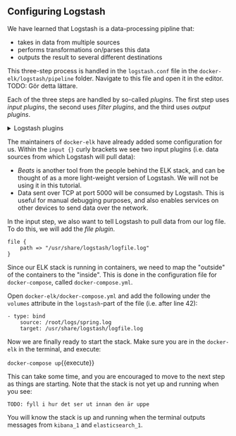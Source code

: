 <p></p>

## Configuring Logstash

We have learned that Logstash is a data-processing pipline that:
* takes in data from multiple sources
* performs transformations on/parses this data
* outputs the result to several different destinations

This three-step process is handled in the `logstash.conf` file in the `docker-elk/logstash/pipeline` folder. Navigate to this file and open it in the editor. TODO: Gör detta lättare.

Each of the three steps are handled by so-called *plugins*. The first step uses *input plugins*, the second uses *filter plugins*, and the third uses *output plugins*.

<details>
<summary>Logstash plugins</summary>

<div style="display: block;
  margin-left: 10px;
  margin-right: 10px;
  background-color: aliceblue;
  padding: 1em;">
There is a large amount of plugins available in Logstash. With them, you can receive data from a wide variety of sources (see <a href="https://www.elastic.co/guide/en/logstash/current/input-plugins.html">this</a> list of supported input plugins), parse and transform it in various ways (see <a href="https://www.elastic.co/guide/en/logstash/current/filter-plugins.html">this</a> list of supported filter plugins) as well as send the data on to many different destinations (see <a href="https://www.elastic.co/guide/en/logstash/current/output-plugins.html">this</a> list of supported output plugins).

</div>

</details>

The maintainers of `docker-elk` have already added some configuration for us. Within the `input {}` curly brackets we see two input plugins (i.e. data sources from which Logstash will pull data):

* *Beats* is another tool from the people behind the ELK stack, and can be thought of as a more light-weight version of Logstash. We will not be using it in this tutorial.
* Data sent over TCP at port 5000 will be consumed by Logstash. This is useful for manual debugging purposes, and also enables services on other devices to send data over the network.

In the input step, we also want to tell Logstash to pull data from our log file. To do this, we will add the *file plugin*.

```
file {
	path => "/usr/share/logstash/logfile.log"
}
```

Since our ELK stack is running in containers, we need to map the "outside" of the containers to the "inside". This is done in the configuration file for `docker-compose`, called `docker-compose.yml`.

Open `docker-elk/docker-compose.yml` and add the following under the `volumes` attribute in the `logstash`-part of the file (i.e. after line 42):

```
- type: bind
    source: /root/logs/spring.log
    target: /usr/share/logstash/logfile.log
```

Now we are finally ready to start the stack. Make sure you are in the `docker-elk` in the terminal, and execute:

`docker-compose up`{{execute}}

This can take some time, and you are encouraged to move to the next step as things are starting. Note that the stack is not yet up and running when you see:

```
TODO: fyll i hur det ser ut innan den är uppe
```

You will know the stack is up and running when the terminal outputs messages from `kibana_1` and `elasticsearch_1`.